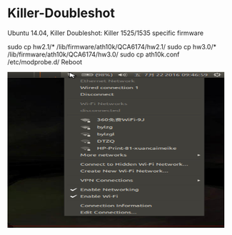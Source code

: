 # Killer-Doubleshot
Ubuntu 14.04, Killer Doubleshot: Killer 1525/1535 specific firmware

sudo cp hw2.1/* /lib/firmware/ath10k/QCA6174/hw2.1/
sudo cp hw3.0/* /lib/firmware/ath10k/QCA6174/hw3.0/
sudo cp ath10k.conf /etc/modprobe.d/
Reboot

<img src="https://github.com/KeeganRen/Killer-Doubleshot/blob/master/imgs/Keegan.png" height="349" width="486" >